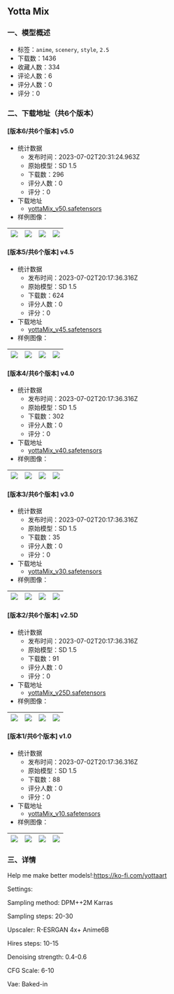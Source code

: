 ## Yotta Mix
### 一、模型概述

- 标签：`anime`, `scenery`, `style`, `2.5`
- 下载数：1436
- 收藏人数：334
- 评论人数：6
- 评分人数：0
- 评分：0

### 二、下载地址（共6个版本）

#### [版本6/共6个版本] v5.0

- 统计数据
  - 发布时间：2023-07-02T20:31:24.963Z
  - 原始模型：SD 1.5
  - 下载数：296
  - 评分人数：0
  - 评分：0
- 下载地址
  - [yottaMix_v50.safetensors](https://civitai.com/api/download/models/108968)
- 样例图像：

| <img src="https://image.civitai.com/xG1nkqKTMzGDvpLrqFT7WA/a623609a-7fa6-40c0-9de2-1de9319f3b47/width=450/1380622.jpeg" /> | <img src="https://image.civitai.com/xG1nkqKTMzGDvpLrqFT7WA/a5b3ee62-54dc-48bb-8569-c8c10b55ccf0/width=450/1380561.jpeg" /> | <img src="https://image.civitai.com/xG1nkqKTMzGDvpLrqFT7WA/42aecee2-7cbf-4d32-bfc3-e3a1b79d2a94/width=450/1380563.jpeg" /> | <img src="https://image.civitai.com/xG1nkqKTMzGDvpLrqFT7WA/e9c116c2-6e0e-4f1d-bdc9-68605408c5d2/width=450/1380560.jpeg" /> |
| ---- | ---- | ---- | ---- |

#### [版本5/共6个版本] v4.5

- 统计数据
  - 发布时间：2023-07-02T20:17:36.316Z
  - 原始模型：SD 1.5
  - 下载数：624
  - 评分人数：0
  - 评分：0
- 下载地址
  - [yottaMix_v45.safetensors](https://civitai.com/api/download/models/104046)
- 样例图像：

| <img src="https://image.civitai.com/xG1nkqKTMzGDvpLrqFT7WA/b3d522a3-1db0-4b67-bb63-257e5b45e656/width=450/1288479.jpeg" /> | <img src="https://image.civitai.com/xG1nkqKTMzGDvpLrqFT7WA/2c615d4f-df48-446f-82de-288810b821bb/width=450/1288481.jpeg" /> | <img src="https://image.civitai.com/xG1nkqKTMzGDvpLrqFT7WA/4ec6c589-2ff9-4d86-9400-c118f855e8db/width=450/1288478.jpeg" /> | <img src="https://image.civitai.com/xG1nkqKTMzGDvpLrqFT7WA/e17521c6-78f5-4ae4-a7c0-d77ddf7730d7/width=450/1288482.jpeg" /> |
| ---- | ---- | ---- | ---- |

#### [版本4/共6个版本] v4.0

- 统计数据
  - 发布时间：2023-07-02T20:17:36.316Z
  - 原始模型：SD 1.5
  - 下载数：302
  - 评分人数：0
  - 评分：0
- 下载地址
  - [yottaMix_v40.safetensors](https://civitai.com/api/download/models/102964)
- 样例图像：

| <img src="https://image.civitai.com/xG1nkqKTMzGDvpLrqFT7WA/9863c24d-2dd0-4a8b-85f3-43061130d9fd/width=450/1271854.jpeg" /> | <img src="https://image.civitai.com/xG1nkqKTMzGDvpLrqFT7WA/3ef487f7-51c4-4fdf-b40a-fd4686eded63/width=450/1271849.jpeg" /> | <img src="https://image.civitai.com/xG1nkqKTMzGDvpLrqFT7WA/36f6e3d1-8db2-4284-8d1e-759e01816cd2/width=450/1271845.jpeg" /> | <img src="https://image.civitai.com/xG1nkqKTMzGDvpLrqFT7WA/63a4ba2b-ee5b-4eae-a41d-1351bfec9fb7/width=450/1271846.jpeg" /> |
| ---- | ---- | ---- | ---- |

#### [版本3/共6个版本] v3.0

- 统计数据
  - 发布时间：2023-07-02T20:17:36.316Z
  - 原始模型：SD 1.5
  - 下载数：35
  - 评分人数：0
  - 评分：0
- 下载地址
  - [yottaMix_v30.safetensors](https://civitai.com/api/download/models/104151)
- 样例图像：

| <img src="https://image.civitai.com/xG1nkqKTMzGDvpLrqFT7WA/4ee04ebf-cff0-4b92-b1b1-02c6b26c2ee9/width=450/1290588.jpeg" /> | <img src="https://image.civitai.com/xG1nkqKTMzGDvpLrqFT7WA/784c88ca-6521-4856-95cb-a95320b4106f/width=450/1290589.jpeg" /> | <img src="https://image.civitai.com/xG1nkqKTMzGDvpLrqFT7WA/3f663429-fb1d-4149-b538-c2b3b349d902/width=450/1290586.jpeg" /> | <img src="https://image.civitai.com/xG1nkqKTMzGDvpLrqFT7WA/634846d7-c33f-474c-b06c-22976dba881c/width=450/1290584.jpeg" /> |
| ---- | ---- | ---- | ---- |

#### [版本2/共6个版本] v2.5D

- 统计数据
  - 发布时间：2023-07-02T20:17:36.316Z
  - 原始模型：SD 1.5
  - 下载数：91
  - 评分人数：0
  - 评分：0
- 下载地址
  - [yottaMix_v25D.safetensors](https://civitai.com/api/download/models/104142)
- 样例图像：

| <img src="https://image.civitai.com/xG1nkqKTMzGDvpLrqFT7WA/bf50c578-bc4f-4192-bf46-312e095f78dc/width=450/1290399.jpeg" /> | <img src="https://image.civitai.com/xG1nkqKTMzGDvpLrqFT7WA/5418a983-f0a1-4211-916f-130bd5bbbf59/width=450/1290397.jpeg" /> | <img src="https://image.civitai.com/xG1nkqKTMzGDvpLrqFT7WA/0575b1c7-0e3c-49c6-b994-c4725b131249/width=450/1290398.jpeg" /> | <img src="https://image.civitai.com/xG1nkqKTMzGDvpLrqFT7WA/3fd54a1e-8cbd-4de3-a5c1-7e56fd86412f/width=450/1290396.jpeg" /> |
| ---- | ---- | ---- | ---- |

#### [版本1/共6个版本] v1.0

- 统计数据
  - 发布时间：2023-07-02T20:17:36.316Z
  - 原始模型：SD 1.5
  - 下载数：88
  - 评分人数：0
  - 评分：0
- 下载地址
  - [yottaMix_v10.safetensors](https://civitai.com/api/download/models/104138)
- 样例图像：

| <img src="https://image.civitai.com/xG1nkqKTMzGDvpLrqFT7WA/ddcf0983-df91-4d51-8e54-0e62410cf3cb/width=450/1290359.jpeg" /> | <img src="https://image.civitai.com/xG1nkqKTMzGDvpLrqFT7WA/9b1a8d9c-40a0-4677-8291-bce75cccdd78/width=450/1290358.jpeg" /> | <img src="https://image.civitai.com/xG1nkqKTMzGDvpLrqFT7WA/4904550d-f0fd-4187-a0b7-4546f78bda57/width=450/1290357.jpeg" /> | <img src="https://image.civitai.com/xG1nkqKTMzGDvpLrqFT7WA/13e40147-8dbd-42b5-8220-130940130f9a/width=450/1290356.jpeg" /> |
| ---- | ---- | ---- | ---- |


### 三、详情
<p>Help me make better models!:<a target="_blank" rel="ugc" href="https://ko-fi.com/yottaart">https://ko-fi.com/yottaart</a></p><p>Settings:</p><p>Sampling method: DPM++2M Karras</p><p>Sampling steps: 20-30</p><p>Upscaler: R-ESRGAN 4x+ Anime6B</p><p>Hires steps: 10-15</p><p>Denoising strength: 0.4-0.6</p><p>CFG Scale: 6-10</p><p>Vae: Baked-in</p>